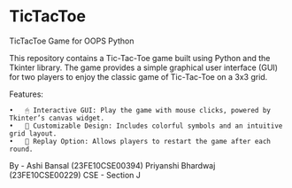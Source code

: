 # TicTacToe
TicTacToe Game for OOPS Python 

This repository contains a Tic-Tac-Toe game built using Python and the Tkinter library. The game provides a simple graphical user interface (GUI) for two players to enjoy the classic game of Tic-Tac-Toe on a 3x3 grid.

Features:

	•	🖱 Interactive GUI: Play the game with mouse clicks, powered by Tkinter’s canvas widget.
	•	🎨 Customizable Design: Includes colorful symbols and an intuitive grid layout.
	•	🔁 Replay Option: Allows players to restart the game after each round.


By - Ashi Bansal (23FE10CSE00394)
     Priyanshi Bhardwaj (23FE10CSE00229)
     CSE - Section J
